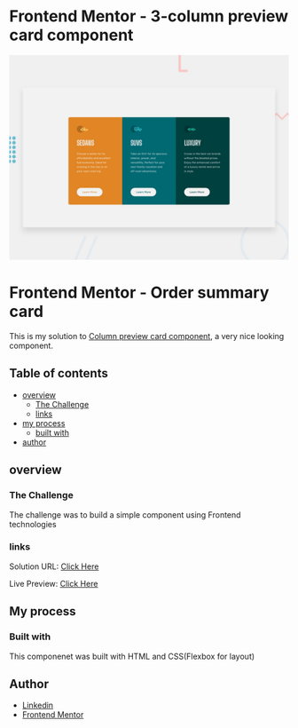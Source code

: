 # Frontend Mentor - 3-column preview card component

![Design preview for the 3-column preview card component coding challenge](./design/desktop-preview.jpg)

# Frontend Mentor - Order summary card

This is my solution to [Column preview card component](https://www.frontendmentor.io/challenges/3column-preview-card-component-pH92eAR2-), a very nice looking component.

## Table of contents

- [overview](#overview)
  - [The Challenge](#the-challenge)
  - [links](#links)
- [my process](#my-process)
  - [built with](#built-with)
- [author](#author)

## overview

### The Challenge

The challenge was to build a simple component using Frontend technologies

### links

Solution URL: [Click Here]()

Live Preview: [Click Here](https://mohammed997732.github.io/3-column-preview-card-component/)

## My process

### Built with

This componenet was built with HTML and CSS(Flexbox for layout)

## Author

- [Linkedin](https://www.linkedin.com/in/mohammed-el-ghazaly-837368229/)
- [Frontend Mentor](https://www.frontendmentor.io/profile/Mohammed997732)
